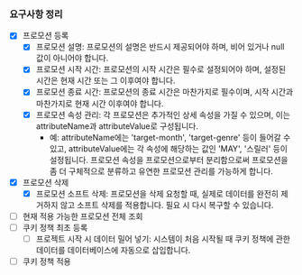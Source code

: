 ### 요구사항 정리

- [x] 프로모션 등록 
  - [x] 프로모션 설명: 프로모션의 설명은 반드시 제공되어야 하며, 비어 있거나 null 값이 아니어야 합니다. 
  - [x] 프로모션 시작 시간: 프로모션의 시작 시간은 필수로 설정되어야 하며, 설정된 시간은 현재 시간 또는 그 이후여야 합니다.
  - [x] 프로모션 종료 시간: 프로모션의 종료 시간은 마찬가지로 필수이며, 시작 시간과 마찬가지로 현재 시간 이후여야 합니다. 
  - [x] 프로모션 속성 관리: 각 프로모션은 추가적인 상세 속성을 가질 수 있으며, 이는 attributeName과 attributeValue로 구성됩니다.
    - 예: attributeName에는 'target-month', 'target-genre' 등이 들어갈 수 있고, attributeValue에는 각 속성에 해당하는 값인 'MAY', '스릴러' 등이 설정됩니다. 프로모션 속성을 프로모션으로부터 분리함으로써 프로모션을 좀 더 구체적으로 분류하고 유연한 프로모션 관리를 가능하게 합니다.
- [x] 프로모션 삭제 
  - [x] 프로모션 소프트 삭제: 프로모션을 삭제 요청할 때, 실제로 데이터를 완전히 제거하지 않고 소프트 삭제를 적용합니다. 필요 시 다시 복구할 수 있습니다.
- [ ] 현재 적용 가능한 프로모션 전체 조회
- [ ] 쿠키 정책 최초 등록
  - [ ] 프로젝트 시작 시 데이터 밀어 넣기: 시스템이 처음 시작될 때 쿠키 정책에 관한 데이터를 데이터베이스에 자동으로 삽입합니다.
- [ ] 쿠키 정책 적용